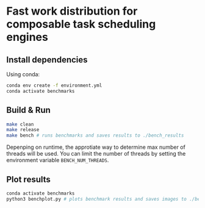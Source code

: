 # Fast work distribution for composable task scheduling engines

## Install dependencies
Using conda:
```bash
conda env create -f environment.yml
conda activate benchmarks
```

## Build & Run
```bash
make clean
make release
make bench # runs benchmarks and saves results to ./bench_results
```
Depenping on runtime, the approtiate way to determine max number of threads will be used.
You can limit the number of threads by setting the environment variable `BENCH_NUM_THREADS`.

## Plot results
```bash
conda activate benchmarks
python3 benchplot.py # plots benchmark results and saves images to ./bench_results/images
```
